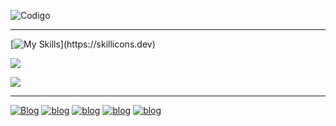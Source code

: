 
![Codigo](https://scontent.xx.fbcdn.net/v/t1.15752-9/436088112_7493399257369956_5433596474558631000_n.png?_nc_cat=107&ccb=1-7&_nc_sid=5f2048&_nc_ohc=QMZ53PElguAAb6dn3oC&_nc_ad=z-m&_nc_cid=0&_nc_ht=scontent.xx&oh=03_Q7cD1QFjcn23Ef6JpqC2rm7O8b4RxaPIvj_GnF-z9HQ6Rhl_cQ&oe=6646CE3B)

---------------------------------------------------------------------------------------------------------------------------------------------------------------------------------------------------------------------------------------------------

[![My Skills](https://skillicons.dev/icons?i=js,html,css,java,python,mysql,)](https://skillicons.dev)


![](https://github-readme-stats.vercel.app/api/top-langs/?username=Odev-victor&theme=dark&hide_border=false&include_all_commits=false&count_private=false&layout=compact)

![](https://github-readme-stats.vercel.app/api?username=Odev-victor&theme=dark&hide_border=false&include_all_commits=false&count_private=true)<br/>


--------------------------------------------------------------------------------------------------------------------------------------------------------------------------------------------------------------------------------------------------



[![Blog](https://img.shields.io/badge/WhatsApp-25D366?style=for-the-badge&logo=whatsapp&logoColor=white)](https://wa.me/5531998343108)
[![blog](https://img.shields.io/badge/Instagram-E4405F?style=for-the-badge&logo=instagram&logoColor=white)](https://www.instagram.com/oo_vitin/)
[![blog](https://img.shields.io/badge/LinkedIn-0077B5?style=for-the-badge&logo=linkedin&logoColor=white)](https://www.linkedin.com/in/victor-raphael-74a96027b)
[![blog](https://img.shields.io/badge/Telegram-2CA5E0?style=for-the-badge&logo=telegram&logoColor=white)](https://te.me/5531998343108)
[![blog](https://img.shields.io/badge/Gmail-D14836?style=for-the-badge&logo=gmail&logoColor=white)](mailto:srvictorraphael@gmail.com)


